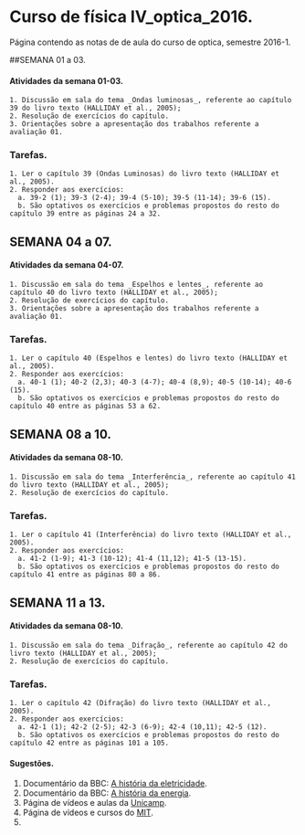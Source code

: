 # Curso de física IV_optica_2016.
Página contendo as notas de de aula do curso de optica, semestre 2016-1.

##SEMANA 01 a 03.

#### Atividades da semana 01-03.

    1. Discussão em sala do tema _Ondas luminosas_, referente ao capítulo 39 do livro texto (HALLIDAY et al., 2005);
    2. Resolução de exercícios do capítulo.
    3. Orientações sobre a apresentação dos trabalhos referente a avaliação 01.

### Tarefas.

    1. Ler o capítulo 39 (Ondas Luminosas) do livro texto (HALLIDAY et al., 2005).
    2. Responder aos exercícios:
      a. 39-2 (1); 39-3 (2-4); 39-4 (5-10); 39-5 (11-14); 39-6 (15).
      b. São optativos os exercícios e problemas propostos do resto do capítulo 39 entre as páginas 24 a 32. 
      
## SEMANA 04 a 07.

#### Atividades da semana 04-07.

    1. Discussão em sala do tema _Espelhos e lentes_, referente ao capítulo 40 do livro texto (HALLIDAY et al., 2005);
    2. Resolução de exercícios do capítulo.
    3. Orientações sobre a apresentação dos trabalhos referente a avaliação 01.

### Tarefas.

    1. Ler o capítulo 40 (Espelhos e lentes) do livro texto (HALLIDAY et al., 2005).
    2. Responder aos exercícios:
      a. 40-1 (1); 40-2 (2,3); 40-3 (4-7); 40-4 (8,9); 40-5 (10-14); 40-6 (15).
      b. São optativos os exercícios e problemas propostos do resto do capítulo 40 entre as páginas 53 a 62.
      
## SEMANA 08 a 10.

#### Atividades da semana 08-10.

    1. Discussão em sala do tema _Interferência_, referente ao capítulo 41 do livro texto (HALLIDAY et al., 2005);
    2. Resolução de exercícios do capítulo.

### Tarefas.

    1. Ler o capítulo 41 (Interferência) do livro texto (HALLIDAY et al., 2005).
    2. Responder aos exercícios:
      a. 41-2 (1-9); 41-3 (10-12); 41-4 (11,12); 41-5 (13-15).
      b. São optativos os exercícios e problemas propostos do resto do capítulo 41 entre as páginas 80 a 86.

## SEMANA 11 a 13.

#### Atividades da semana 08-10.

    1. Discussão em sala do tema _Difração_, referente ao capítulo 42 do livro texto (HALLIDAY et al., 2005);
    2. Resolução de exercícios do capítulo.

### Tarefas.

    1. Ler o capítulo 42 (Difração) do livro texto (HALLIDAY et al., 2005).
    2. Responder aos exercícios:
      a. 42-1 (1); 42-2 (2-5); 42-3 (6-9); 42-4 (10,11); 42-5 (12).
      b. São optativos os exercícios e problemas propostos do resto do capítulo 42 entre as páginas 101 a 105.

#### Sugestões.

  1. Documentário da BBC: [A história da eletricidade](https://www.youtube.com/watch?v=8NN880JDP8M).
  2. Documentário da BBC: [A história da energia](https://www.youtube.com/watch?v=D8BOEXtiyzI).
  3. Página de vídeos e aulas da [Unicamp](www.univesp.tv.br).
  4. Página de vídeos e cursos do [MIT](https://www.youtube.com/user/MIT/videos).
  5. 
